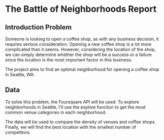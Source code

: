 # The Battle of Neighborhoods Report

## Introduction Problem

Someone is looking to open a coffee shop, as with any business decision, it requires serious consideration. Opening a new coffee shop is a lot more complicated than it seems. However, considering the location of the shop, we can simply determine whether the shop will be a success or a failure since the location is the most important factor in this business.

The project aims to find an optimal neighborhood for opening a coffee shop in Seattle, WA.

## Data

To solve this problem, the Foursquare API will be used. To explore neighborhoods in Seattle, I'll use the explore function to get the most common venue categories in each neighborhood.

The data will be used to compare the density of venues and coffee shops. Finally, we will find the best location with the smallest number of competitors.
